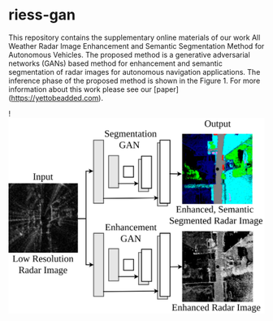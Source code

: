 # riess-gan

This repository contains the supplementary online materials of our work All Weather Radar Image Enhancement and Semantic Segmentation Method for Autonomous Vehicles. The proposed method is a generative adversarial networks (GANs) based method for enhancement and semantic segmentation of radar images for autonomous navigation applications. The inference phase of the proposed method is shown in the Figure 1. For more information about this work please see our [paper] (https://yettobeadded.com).

!![Figure q](images/Fig3.svg)


